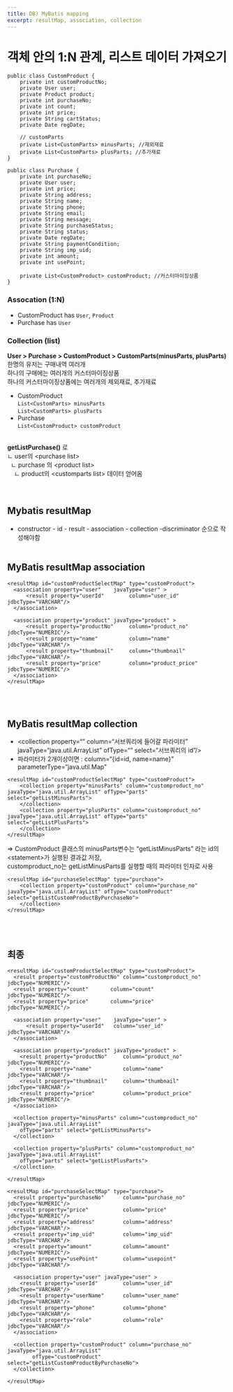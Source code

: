 ```yaml
---
title: DB) MyBatis mapping
excerpt: resultMap, association, collection
---
```


# 객체 안의 1:N 관계, 리스트 데이터 가져오기
```
public class CustomProduct {
	private int customProductNo;
	private User user;
	private Product product;
	private int purchaseNo;
	private int count;
	private int price;
	private String cartStatus;
	private Date regDate;
	
	// customParts
	private List<CustomParts> minusParts; //제외재료 
	private List<CustomParts> plusParts; //추가재료 
}
```
```
public class Purchase {
	private int purchaseNo;
	private User user;
	private int price;
	private String address;
	private String name;
	private String phone;
	private String email;
	private String message;
	private String purchaseStatus;
	private String status;
	private Date regDate;
	private String paymentCondition;
	private String imp_uid;
	private int amount;
	private int usePoint;
	
	private List<CustomProduct> customProduct; //커스터마이징상품
}
```
### Assocation (1:N)
- CustomProduct has `User`, `Product`   
- Purchase has `User`  

### Collection (list)
**User  \>  Purchase  \>  CustomProduct  \>  CustomParts(minusParts, plusParts)**   
한명의 유저는 구매내역 여러개  
하나의 구매에는 여러개의 커스터마이징상품  
하나의 커스터마이징상품에는 여러개의 제외재료, 추가재료
- CustomProduct  
`List<CustomParts> minusParts`   
`List<CustomParts> plusParts`  
- Purchase  
`List<CustomProduct> customProduct` <br/><br/>

**getListPurchase()** 로   
ㄴ user의 \<purchase list\>   
&nbsp; ㄴ purchase 의 \<product list\>   
&nbsp;&nbsp;&nbsp; ㄴ product의 \<customparts list\> 데이터 얻어옴  
<br/><br/>

## Mybatis resultMap
- constructor - id - result - association - collection -discriminator 순으로 작성해야함 <br/><br/>

## MyBatis resultMap association
```
<resultMap id="customProductSelectMap" type="customProduct">
  <association property="user"    javaType="user" >
      <result property="userId"        column="user_id"          jdbcType="VARCHAR"/>
  </association>

  <association property="product" javaType="product" >
      <result property="productNo"     column="product_no"       jdbcType="NUMERIC"/>
      <result property="name"          column="name"             jdbcType="VARCHAR"/>
      <result property="thumbnail"     column="thumbnail"        jdbcType="VARCHAR"/>
      <result property="price"         column="product_price"    jdbcType="NUMERIC"/>
  </association>
</resultMap>
```
<br/><br/>


## MyBatis resultMap collection  
- \<collection property=“” column=“서브쿼리에 들어갈 파라미터” javaType=“java.util.ArrayList” ofType=“” select=“서브쿼리의 id”/\>
- 파라미터가 2개이상이면 : column=“{id=id, name=name}” parameterType=“java.util.Map”

```
<resultMap id="customProductSelectMap" type="customProduct">
    <collection property="minusParts" column="customproduct_no" javaType="java.util.ArrayList" ofType="parts" select="getListMinusParts">
    </collection>
    <collection property="plusParts" column="customproduct_no" javaType="java.util.ArrayList" ofType="parts" select="getListPlusParts">
    </collection>
</resultMap>
```
=> CustomProduct 클래스의 minusParts변수는 “getListMinusParts” 라는 id의 \<statement\>가 실행된 결과값 저장,  
customproduct_no는 getListMinusParts를 실행할 때의 파라미터 인자로 사용
```
<resultMap id="purchaseSelectMap" type="purchase">
    <collection property="customProduct" column="purchase_no" javaType="java.util.ArrayList" ofType="customProduct" select="getListCustomProductByPurchaseNo">
    </collection>
</resultMap>
```
<br/><br/>


## 최종 
```
<resultMap id="customProductSelectMap" type="customProduct">
  <result property="customProductNo" column="customproduct_no" 	jdbcType="NUMERIC"/>
  <result property="count" 	     column="count" 	        jdbcType="NUMERIC"/>
  <result property="price" 	     column="price" 	        jdbcType="NUMERIC"/>
  
  <association property="user"    javaType="user" >
      <result property="userId"   column="user_id" 		jdbcType="VARCHAR"/>
  </association>
  
  <association property="product" javaType="product" >
    <result property="productNo"     column="product_no"       jdbcType="NUMERIC"/>
    <result property="name"          column="name"             jdbcType="VARCHAR"/>
    <result property="thumbnail"     column="thumbnail"        jdbcType="VARCHAR"/>
    <result property="price"         column="product_price"    jdbcType="NUMERIC"/>
  </association>
  
  <collection property="minusParts" column="customproduct_no" javaType="java.util.ArrayList" 
    ofType="parts" select="getListMinusParts">
  </collection>	
  
  <collection property="plusParts" column="customproduct_no" javaType="java.util.ArrayList" 
    ofType="parts" select="getListPlusParts">
  </collection> 
  
</resultMap>
```

```
<resultMap id="purchaseSelectMap" type="purchase">
  <result property="purchaseNo"      column="purchase_no"    jdbcType="NUMERIC"/> 
  <result property="price"           column="price"          jdbcType="NUMERIC"/> 
  <result property="address"         column="address"        jdbcType="VARCHAR"/> 
  <result property="imp_uid"         column="imp_uid"        jdbcType="VARCHAR"/> 
  <result property="amount"          column="amount"         jdbcType="NUMERIC"/> 
  <result property="usePoint"        column="usepoint"       jdbcType="VARCHAR"/>
  
  <association property="user" javaType="user" >
    <result property="userId"        column="user_id"        jdbcType="VARCHAR"/>
    <result property="userName"      column="user_name"      jdbcType="VARCHAR"/>
    <result property="phone"         column="phone"          jdbcType="VARCHAR"/>
    <result property="role"          column="role"           jdbcType="VARCHAR"/>
  </association>
  
  <collection property="customProduct" column="purchase_no" javaType="java.util.ArrayList" 
        ofType="customProduct" select="getListCustomProductByPurchaseNo">
  </collection>
  
</resultMap>
```
<br/>
